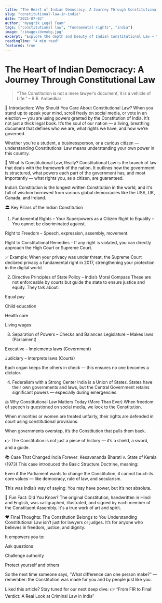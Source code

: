 ```yaml
---
title: "The Heart of Indian Democracy: A Journey Through Constitutional Law"
slug: "constitutional-law-in-india"
date: "2025-07-03"
author: "Nyagrik Legal Team"
tags: ["constitutional law", "fundamental rights", "india"]
image: "/images/demobg.jpg"
excerpt: "Explore the depth and beauty of Indian Constitutional Law — the soul of democracy, justice, and your rights."
readingTime: "4 min read"
featured: true
---
```


# The Heart of Indian Democracy: A Journey Through Constitutional Law

> “The Constitution is not a mere lawyer’s document, it is a vehicle of Life.” – B.R. Ambedkar


🌟 Introduction: Why Should You Care About Constitutional Law?
When you stand up to speak your mind, scroll freely on social media, or vote in an election — you are using powers granted by the Constitution of India.
It’s not just a thick legal book. It’s the soul of our nation — a living, breathing document that defines who we are, what rights we have, and how we’re governed.
<div>
Whether you're a student, a businessperson, or a curious citizen — understanding Constitutional Law means understanding your own power in this country.

📜 What Is Constitutional Law, Really?
Constitutional Law is the branch of law that deals with the framework of the nation. It outlines how the government is structured, what powers each part of the government has, and most importantly — what rights you, as a citizen, are guaranteed.

India’s Constitution is the longest written Constitution in the world, and it's full of wisdom borrowed from various global democracies like the USA, UK, Canada, and Ireland.

🏛️ Key Pillars of the Indian Constitution
1. Fundamental Rights – Your Superpowers as a Citizen
Right to Equality – You cannot be discriminated against.

Right to Freedom – Speech, expression, assembly, movement.

Right to Constitutional Remedies – If any right is violated, you can directly approach the High Court or Supreme Court.

✅ Example: When your privacy was under threat, the Supreme Court declared privacy a fundamental right in 2017, strengthening your protection in the digital world.

2. Directive Principles of State Policy – India’s Moral Compass
These are not enforceable by courts but guide the state to ensure justice and equity. They talk about:

Equal pay

Child education

Health care

Living wages

3. Separation of Powers – Checks and Balances
Legislature – Makes laws (Parliament)

Executive – Implements laws (Government)

Judiciary – Interprets laws (Courts)

Each organ keeps the others in check — this ensures no one becomes a dictator.

4. Federalism with a Strong Center
India is a Union of States. States have their own governments and laws, but the Central Government retains significant powers — especially during emergencies.

⚖️ Why Constitutional Law Matters Today (More Than Ever)
When freedom of speech is questioned on social media, we look to the Constitution.

When minorities or women are treated unfairly, their rights are defended in court using constitutional provisions.

When governments overstep, it’s the Constitution that pulls them back.

👉 The Constitution is not just a piece of history — it’s a shield, a sword, and a guide.

📚 Case That Changed India Forever: Kesavananda Bharati v. State of Kerala (1973)
This case introduced the Basic Structure Doctrine, meaning:

Even if the Parliament wants to change the Constitution, it cannot touch its core values — like democracy, rule of law, and secularism.

This was India’s way of saying: You may have power, but it’s not absolute.

🧠 Fun Fact: Did You Know?
The original Constitution, handwritten in Hindi and English, was calligraphed, illustrated, and signed by each member of the Constituent Assembly. It's a true work of art and spirit.

❤️ Final Thoughts: The Constitution Belongs to You
Understanding Constitutional Law isn’t just for lawyers or judges. It’s for anyone who believes in freedom, justice, and dignity.

It empowers you to:

Ask questions

Challenge authority

Protect yourself and others

So the next time someone says, “What difference can one person make?” — remember: the Constitution was made for you and by people just like you.

Liked this article?
Stay tuned for our next deep dive:
👉 “From FIR to Final Verdict: A Real Look at Criminal Law in India”


